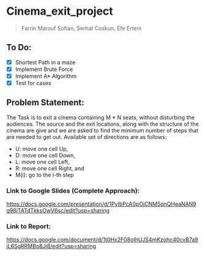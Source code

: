 # Cinema_exit_project
> Farrin Marouf Sofian, Serhat Coskun, Efe Ertem

## To Do:
- [x] Shortest Path in a maze
- [x] Implement Brute Force
- [x] Implement A* Algorithm
- [x] Test for cases 

## Problem Statement:
The Task is to exit a cinema containing M * N seats, without disturbing the audiences. The source and the exit locations, along with the structure of the cinema are give and we are asked to find the minimum number of steps that are needed to get out.
Available set of directions are as follows:
- U: move one cell Up,
- D: move one cell Down,
- L: move one cell Left,
- R: move one cell Right, and
- M(i): go to the i-th step

### Link to Google Slides (Complete Approach):
https://docs.google.com/presentation/d/1PyIbPcA0pOjCNM5qnQHeaNAN9g98jTATdTkksOwV6sc/edit?usp=sharing

### Link to Report:
https://docs.google.com/document/d/1t0Hx2F08oIhUJS4mKzohc40cvB7a9jL6SgRRMBo8Ji8/edit?usp=sharing
